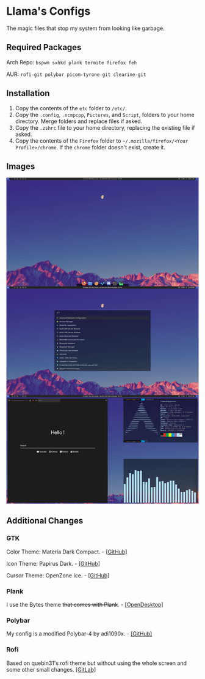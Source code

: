 # Llama's Configs

The magic files that stop my system from looking like garbage.

## Required Packages

Arch Repo: `bspwm sxhkd plank termite firefox feh`

AUR: `rofi-git polybar picom-tyrone-git clearine-git`

## Installation

1. Copy the contents of the `etc` folder to `/etc/`.
2. Copy the `.config`, `.ncmpcpp`, `Pictures`, and `Script`, folders to your home directory. Merge folders and replace files if asked.
3. Copy the `.zshrc` file to your home directory, replacing the existing file if asked.
4. Copy the contents of the `Firefox` folder to `~/.mozilla/firefox/<Your Profile>/chrome`. If the `chrome` folder doesn't exist, create it.

## Images

![Images of Desktop](./Pictures/Desktop.jpg)

## Additional Changes

### GTK

Color Theme: Materia Dark Compact. - [[GitHub]](https://github.com/nana-4/materia-theme)

Icon Theme: Papirus Dark. - [[GitHub]](https://github.com/PapirusDevelopmentTeam/papirus-icon-theme)

Cursor Theme: OpenZone Ice. - [[GitHub]](https://github.com/ducakar/openzone-cursors)

### Plank

I use the Bytes theme ~~that comes with Plank~~. - [[OpenDesktop]](https://www.opendesktop.org/p/999999/)

### Polybar

My config is a modified Polybar-4 by adi1090x. - [[GitHub]](https://github.com/adi1090x/polybar-themes)

### Rofi

Based on quebin31's rofi theme but without using the whole screen and some other small changes. [[GitLab]](https://gitlab.com/quebin31/dotfiles)
